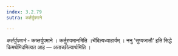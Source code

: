 ```yaml
---
index: 3.2.79
sutra: कर्तर्युपमाने

---
```

_कर्तर्युपमाने_ - कत्र्तर्युपमाने । कर्तुरुपमानमिति ।चे॑दित्यध्याहार्यम् । ननु 'सुप्यजातौ' इति सिद्धे किमर्थमिदमित्यत आह —  अताच्छील्यार्थमिति । 